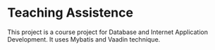 # Teaching Assistence
This project is a course project for Database and Internet Application Development.
It uses Mybatis and Vaadin technique.
